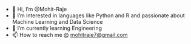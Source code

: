 - 👋 Hi, I’m @Mohit-Raje
- 👀 I’m interested in languages like Python and R and passionate about Machine Learning and Data Science
- 🌱 I’m currently learning Engineering
- 📫 How to reach me @ mohitraje7@gmail.com

<!---
Mohit-Raje/Mohit-Raje is a ✨ special ✨ repository because its `README.md` (this file) appears on your GitHub profile.
You can click the Preview link to take a look at your changes.
--->
